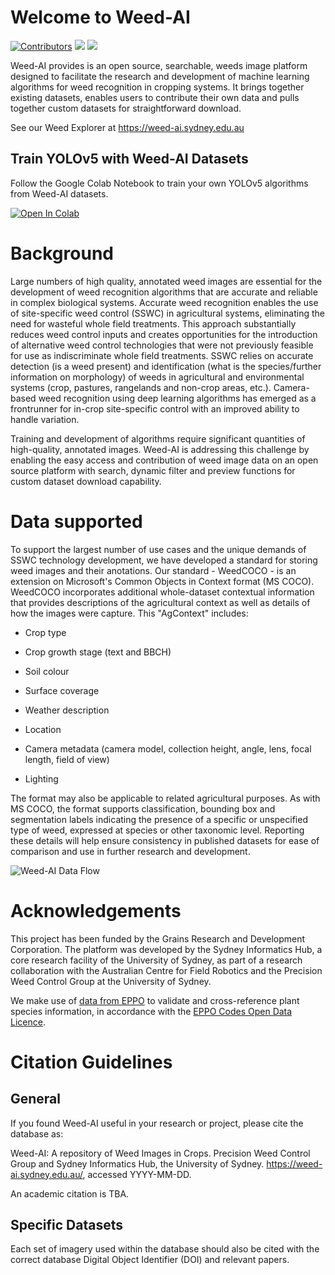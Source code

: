 # Welcome to Weed-AI


[![Contributors](https://img.shields.io/github/contributors/Sydney-Informatics-Hub/Weed-AI)](https://github.com/Sydney-Informatics-Hub/Weed-AI/graphs/contributors)
[<img src="https://img.shields.io/github/issues/Sydney-Informatics-Hub/Weed-AI">]("https://github.com/Sydney-Informatics-Hub/Weed-AI/issues)
[<img src="https://img.shields.io/github/license/Sydney-Informatics-Hub/Weed-AI">](https://github.com/Sydney-Informatics-Hub/Weed-AI/blob/master/LICENSE)

Weed-AI provides is an open source, searchable, weeds image platform designed to facilitate the research and development of machine learning algorithms for weed recognition in cropping systems.
It brings together existing datasets, enables users to contribute their own data and pulls together custom datasets for straightforward download. 

See our Weed Explorer at https://weed-ai.sydney.edu.au

## Train YOLOv5 with Weed-AI Datasets
Follow the Google Colab Notebook to train your own YOLOv5 algorithms from Weed-AI datasets. 

<a target="_blank" href="https://colab.research.google.com/github/Weed-AI/Weed-AI/blob/master/weed_ai_yolov5.ipynb">
  <img src="https://colab.research.google.com/assets/colab-badge.svg" alt="Open In Colab"/>
</a>

# Background 

Large numbers of high quality, annotated weed images are essential for the development of weed recognition algorithms that are accurate and reliable in complex biological systems.
Accurate weed recognition enables the use of site-specific weed control (SSWC) in agricultural systems, eliminating the need for wasteful whole field treatments.
This approach substantially reduces weed control inputs and creates opportunities for the introduction of alternative weed control technologies that were not previously feasible for use as indiscriminate whole field treatments.
SSWC relies on accurate detection (is a weed present) and identification (what is the species/further information on morphology) of weeds in agricultural and environmental systems (crop, pastures, rangelands and non-crop areas, etc.).
Camera-based weed recognition using deep learning algorithms has emerged as a frontrunner for in-crop site-specific control with an improved ability to handle variation.

Training and development of algorithms require significant quantities of high-quality, annotated images.
Weed-AI is addressing this challenge by enabling the easy access and contribution of weed image data on an open source platform with search, dynamic filter and preview functions for custom dataset download capability. 

# Data supported 

To support the largest number of use cases and the unique demands of SSWC technology development, we have developed a standard for storing weed images and their anotations. 
Our standard - WeedCOCO - is an extension on Microsoft's Common Objects in Context format (MS COCO). 
WeedCOCO incorporates additional whole-dataset contextual information that provides descriptions of the agricultural context as well as details of how the images were capture.
This "AgContext" includes:

- Crop type 

- Crop growth stage (text and BBCH) 

- Soil colour 

- Surface coverage 

- Weather description 

- Location 

- Camera metadata (camera model, collection height, angle, lens, focal length, field of view) 

- Lighting  

The format may also be applicable to related agricultural purposes.
As with MS COCO, the format supports classification, bounding box and segmentation labels indicating the presence of a specific or unspecified type of weed, expressed at species or other taxonomic level.
Reporting these details will help ensure consistency in published datasets for ease of comparison and use in further research and development.


![Weed-AI Data Flow](https://github.com/Sydney-Informatics-Hub/Weed-ID-Interchange/blob/master/weedID-data-flow-diagram.png)

# Acknowledgements 

This project has been funded by the Grains Research and Development Corporation.
The platform was developed by the Sydney Informatics Hub, a core research facility of the University of Sydney, as part of a research collaboration with the Australian Centre for Field Robotics and the Precision Weed Control Group at the University of Sydney.

We make use of [data from EPPO](https://data.eppo.int/) to validate and cross-reference plant species information, in accordance with the [EPPO Codes Open Data Licence](https://data.eppo.int/media/Open_Licence.pdf).

# Citation Guidelines 

## General 

If you found Weed-AI useful in your research or project, please cite the database as:

Weed-AI: A repository of Weed Images in Crops. Precision Weed Control Group and Sydney Informatics Hub, the University of Sydney. https://weed-ai.sydney.edu.au/, accessed YYYY-MM-DD.

An academic citation is TBA.

## Specific Datasets 

Each set of imagery used within the database should also be cited with the correct database Digital Object Identifier (DOI) and relevant papers. 
